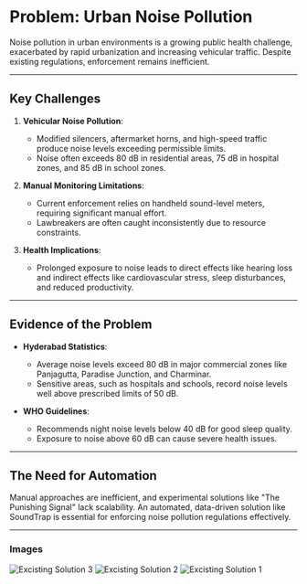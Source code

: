 # Problem: Urban Noise Pollution

Noise pollution in urban environments is a growing public health challenge, exacerbated by rapid urbanization and increasing vehicular traffic. Despite existing regulations, enforcement remains inefficient.

---

## **Key Challenges**
1. **Vehicular Noise Pollution**:
   - Modified silencers, aftermarket horns, and high-speed traffic produce noise levels exceeding permissible limits.
   - Noise often exceeds 80 dB in residential areas, 75 dB in hospital zones, and 85 dB in school zones.

2. **Manual Monitoring Limitations**:
   - Current enforcement relies on handheld sound-level meters, requiring significant manual effort.
   - Lawbreakers are often caught inconsistently due to resource constraints.

3. **Health Implications**:
   - Prolonged exposure to noise leads to direct effects like hearing loss and indirect effects like cardiovascular stress, sleep disturbances, and reduced productivity.

---

## **Evidence of the Problem**
- **Hyderabad Statistics**:
   - Average noise levels exceed 80 dB in major commercial zones like Panjagutta, Paradise Junction, and Charminar.
   - Sensitive areas, such as hospitals and schools, record noise levels well above prescribed limits of 50 dB.

- **WHO Guidelines**:
   - Recommends night noise levels below 40 dB for good sleep quality.
   - Exposure to noise above 60 dB can cause severe health issues.

---

## **The Need for Automation**
Manual approaches are inefficient, and experimental solutions like "The Punishing Signal" lack scalability. An automated, data-driven solution like SoundTrap is essential for enforcing noise pollution regulations effectively.

---

### Images
![Excisting Solution 3](https://github.com/user-attachments/assets/2650233a-dacc-4f05-af60-359568cb0c43)
![Excisting Solution 2](https://github.com/user-attachments/assets/723600be-f52b-4535-946a-5b95e2a93a80)
![Excisting Solution 1](https://github.com/user-attachments/assets/8b77449d-f78a-4701-a081-ab8f362cddb2)

